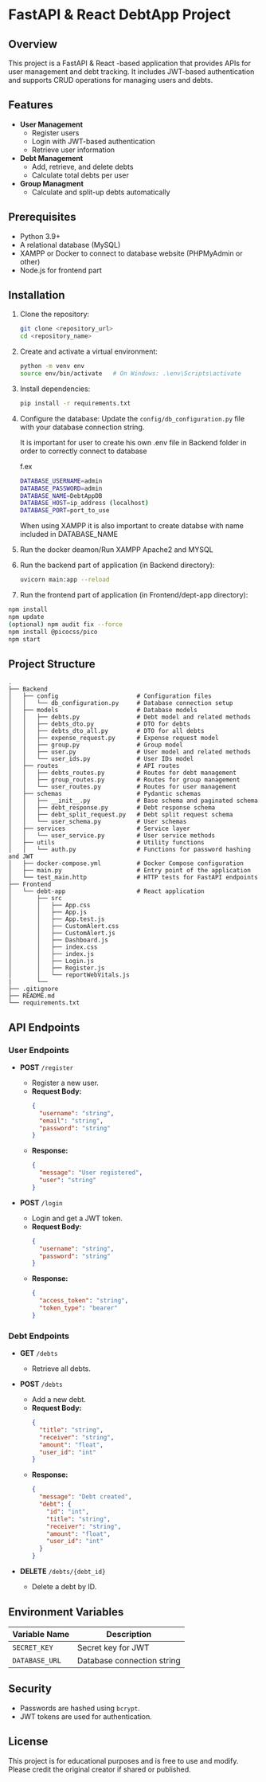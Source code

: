 # FastAPI & React DebtApp Project

## Overview

This project is a FastAPI & React -based application that provides APIs for user management and debt tracking. It includes JWT-based authentication and supports CRUD operations for managing users and debts.

## Features

- **User Management**
  - Register users
  - Login with JWT-based authentication
  - Retrieve user information
- **Debt Management**
  - Add, retrieve, and delete debts
  - Calculate total debts per user
- **Group Managment**
  - Calculate and split-up debts automatically

## Prerequisites

- Python 3.9+
- A relational database (MySQL)
- XAMPP or Docker to connect to database website (PHPMyAdmin or other)
- Node.js for frontend part

## Installation

1. Clone the repository:

   ```bash
   git clone <repository_url>
   cd <repository_name>
   ```

2. Create and activate a virtual environment:

   ```bash
   python -m venv env
   source env/bin/activate   # On Windows: .\env\Scripts\activate
   ```

3. Install dependencies:

   ```bash
   pip install -r requirements.txt
   ```

4. Configure the database:
   Update the `config/db_configuration.py` file with your database connection string.

   It is important for user to create his own .env file in Backend folder in order to
   correctly connect to database

   f.ex

   ```bash
   DATABASE_USERNAME=admin
   DATABASE_PASSWORD=admin
   DATABASE_NAME=DebtAppDB
   DATABASE_HOST=ip_address (localhost)
   DATABASE_PORT=port_to_use
   ```

   When using XAMPP it is also important to create databse with name included in DATABASE_NAME

5. Run the docker deamon/Run XAMPP Apache2 and MYSQL

6. Run the backend part of application (in Backend directory):

   ```bash
   uvicorn main:app --reload
   ```

7. Run the frontend part of application (in Frontend/dept-app directory):

```bash
npm install
npm update
(optional) npm audit fix --force
npm install @picocss/pico
npm start
```

## Project Structure

```
.
├── Backend
│   ├── config                      # Configuration files
│   │   └── db_configuration.py     # Database connection setup
│   ├── models                      # Database models
│   │   ├── debts.py                # Debt model and related methods
│   │   ├── debts_dto.py            # DTO for debts
│   │   ├── debts_dto_all.py        # DTO for all debts
│   │   ├── expense_request.py      # Expense request model
│   │   ├── group.py                # Group model
│   │   ├── user.py                 # User model and related methods
│   │   └── user_ids.py             # User IDs model
│   ├── routes                      # API routes
│   │   ├── debts_routes.py         # Routes for debt management
│   │   ├── group_routes.py         # Routes for group management
│   │   └── user_routes.py          # Routes for user management
│   ├── schemas                     # Pydantic schemas
│   │   ├── __init__.py             # Base schema and paginated schema
│   │   ├── debt_response.py        # Debt response schema
│   │   ├── debt_split_request.py   # Debt split request schema
│   │   └── user_schema.py          # User schemas
│   ├── services                    # Service layer
│   │   └── user_service.py         # User service methods
│   ├── utils                       # Utility functions
│   │   └── auth.py                 # Functions for password hashing and JWT
│   ├── docker-compose.yml          # Docker Compose configuration
│   ├── main.py                     # Entry point of the application
│   └── test_main.http              # HTTP tests for FastAPI endpoints
├── Frontend
│   └── debt-app                    # React application
│       ├── src
│       │   ├── App.css
│       │   ├── App.js
│       │   ├── App.test.js
│       │   ├── CustomAlert.css
│       │   ├── CustomAlert.js
│       │   ├── Dashboard.js
│       │   ├── index.css
│       │   ├── index.js
│       │   ├── Login.js
│       │   ├── Register.js
│       │   └── reportWebVitals.js
|       └──
├── .gitignore
├── README.md
└── requirements.txt
```

## API Endpoints

### User Endpoints

- **POST** `/register`

  - Register a new user.
  - **Request Body:**
    ```json
    {
      "username": "string",
      "email": "string",
      "password": "string"
    }
    ```
  - **Response:**
    ```json
    {
      "message": "User registered",
      "user": "string"
    }
    ```

- **POST** `/login`
  - Login and get a JWT token.
  - **Request Body:**
    ```json
    {
      "username": "string",
      "password": "string"
    }
    ```
  - **Response:**
    ```json
    {
      "access_token": "string",
      "token_type": "bearer"
    }
    ```

### Debt Endpoints

- **GET** `/debts`

  - Retrieve all debts.

- **POST** `/debts`

  - Add a new debt.
  - **Request Body:**
    ```json
    {
      "title": "string",
      "receiver": "string",
      "amount": "float",
      "user_id": "int"
    }
    ```
  - **Response:**
    ```json
    {
      "message": "Debt created",
      "debt": {
        "id": "int",
        "title": "string",
        "receiver": "string",
        "amount": "float",
        "user_id": "int"
      }
    }
    ```

- **DELETE** `/debts/{debt_id}`
  - Delete a debt by ID.

## Environment Variables

| Variable Name  | Description                |
| -------------- | -------------------------- |
| `SECRET_KEY`   | Secret key for JWT         |
| `DATABASE_URL` | Database connection string |

## Security

- Passwords are hashed using `bcrypt`.
- JWT tokens are used for authentication.

## License

This project is for educational purposes and is free to use and modify. Please credit the original creator if shared or published.
